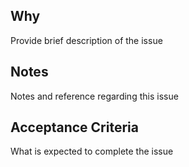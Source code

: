 ## Why

Provide brief description of the issue

## Notes

Notes and reference regarding this issue

## Acceptance Criteria

What is expected to complete the issue
